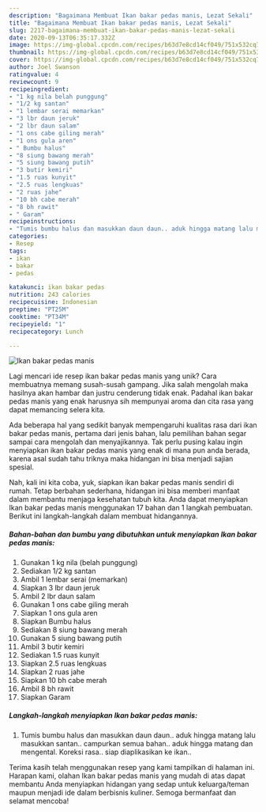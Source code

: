 ```yaml
---
description: "Bagaimana Membuat Ikan bakar pedas manis, Lezat Sekali"
title: "Bagaimana Membuat Ikan bakar pedas manis, Lezat Sekali"
slug: 2217-bagaimana-membuat-ikan-bakar-pedas-manis-lezat-sekali
date: 2020-09-13T06:35:17.332Z
image: https://img-global.cpcdn.com/recipes/b63d7e8cd14cf049/751x532cq70/ikan-bakar-pedas-manis-foto-resep-utama.jpg
thumbnail: https://img-global.cpcdn.com/recipes/b63d7e8cd14cf049/751x532cq70/ikan-bakar-pedas-manis-foto-resep-utama.jpg
cover: https://img-global.cpcdn.com/recipes/b63d7e8cd14cf049/751x532cq70/ikan-bakar-pedas-manis-foto-resep-utama.jpg
author: Joel Swanson
ratingvalue: 4
reviewcount: 9
recipeingredient:
- "1 kg nila belah punggung"
- "1/2 kg santan"
- "1 lembar serai memarkan"
- "3 lbr daun jeruk"
- "2 lbr daun salam"
- "1 ons cabe giling merah"
- "1 ons gula aren"
- " Bumbu halus"
- "8 siung bawang merah"
- "5 siung bawang putih"
- "3 butir kemiri"
- "1.5 ruas kunyit"
- "2.5 ruas lengkuas"
- "2 ruas jahe"
- "10 bh cabe merah"
- "8 bh rawit"
- " Garam"
recipeinstructions:
- "Tumis bumbu halus dan masukkan daun daun.. aduk hingga matang lalu masukkan santan.. campurkan semua bahan.. aduk hingga matang dan mengental. Koreksi rasa.. siap diaplikasikan ke ikan.."
categories:
- Resep
tags:
- ikan
- bakar
- pedas

katakunci: ikan bakar pedas 
nutrition: 243 calories
recipecuisine: Indonesian
preptime: "PT25M"
cooktime: "PT34M"
recipeyield: "1"
recipecategory: Lunch

---
```



![Ikan bakar pedas manis](https://img-global.cpcdn.com/recipes/b63d7e8cd14cf049/751x532cq70/ikan-bakar-pedas-manis-foto-resep-utama.jpg)

Lagi mencari ide resep ikan bakar pedas manis yang unik? Cara membuatnya memang susah-susah gampang. Jika salah mengolah maka hasilnya akan hambar dan justru cenderung tidak enak. Padahal ikan bakar pedas manis yang enak harusnya sih mempunyai aroma dan cita rasa yang dapat memancing selera kita.



Ada beberapa hal yang sedikit banyak mempengaruhi kualitas rasa dari ikan bakar pedas manis, pertama dari jenis bahan, lalu pemilihan bahan segar sampai cara mengolah dan menyajikannya. Tak perlu pusing kalau ingin menyiapkan ikan bakar pedas manis yang enak di mana pun anda berada, karena asal sudah tahu triknya maka hidangan ini bisa menjadi sajian spesial.


Nah, kali ini kita coba, yuk, siapkan ikan bakar pedas manis sendiri di rumah. Tetap berbahan sederhana, hidangan ini bisa memberi manfaat dalam membantu menjaga kesehatan tubuh kita. Anda dapat menyiapkan Ikan bakar pedas manis menggunakan 17 bahan dan 1 langkah pembuatan. Berikut ini langkah-langkah dalam membuat hidangannya.

<!--inarticleads1-->

##### Bahan-bahan dan bumbu yang dibutuhkan untuk menyiapkan Ikan bakar pedas manis:

1. Gunakan 1 kg nila (belah punggung)
1. Sediakan 1/2 kg santan
1. Ambil 1 lembar serai (memarkan)
1. Siapkan 3 lbr daun jeruk
1. Ambil 2 lbr daun salam
1. Gunakan 1 ons cabe giling merah
1. Siapkan 1 ons gula aren
1. Siapkan  Bumbu halus
1. Sediakan 8 siung bawang merah
1. Gunakan 5 siung bawang putih
1. Ambil 3 butir kemiri
1. Sediakan 1.5 ruas kunyit
1. Siapkan 2.5 ruas lengkuas
1. Siapkan 2 ruas jahe
1. Siapkan 10 bh cabe merah
1. Ambil 8 bh rawit
1. Siapkan  Garam




<!--inarticleads2-->

##### Langkah-langkah menyiapkan Ikan bakar pedas manis:

1. Tumis bumbu halus dan masukkan daun daun.. aduk hingga matang lalu masukkan santan.. campurkan semua bahan.. aduk hingga matang dan mengental. Koreksi rasa.. siap diaplikasikan ke ikan..




Terima kasih telah menggunakan resep yang kami tampilkan di halaman ini. Harapan kami, olahan Ikan bakar pedas manis yang mudah di atas dapat membantu Anda menyiapkan hidangan yang sedap untuk keluarga/teman maupun menjadi ide dalam berbisnis kuliner. Semoga bermanfaat dan selamat mencoba!

